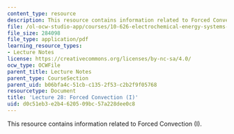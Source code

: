 ```yaml
---
content_type: resource
description: This resource contains information related to Forced Convection (I).
file: /ol-ocw-studio-app/courses/10-626-electrochemical-energy-systems-spring-2014/d0c51eb3e2b4620509bc57a228dee0c8_MIT10_626S14_Lec28_ForCon.pdf
file_size: 284098
file_type: application/pdf
learning_resource_types:
- Lecture Notes
license: https://creativecommons.org/licenses/by-nc-sa/4.0/
ocw_type: OCWFile
parent_title: Lecture Notes
parent_type: CourseSection
parent_uid: b06bfa4c-51cb-c135-2f53-c2b2f9f05768
resourcetype: Document
title: 'Lecture 28: Forced Convection (I)'
uid: d0c51eb3-e2b4-6205-09bc-57a228dee0c8
---
```

This resource contains information related to Forced Convection (I).